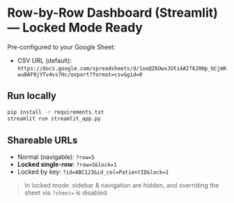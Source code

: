 # Row-by-Row Dashboard (Streamlit) — Locked Mode Ready

Pre-configured to your Google Sheet:

- CSV URL (default):  
  `https://docs.google.com/spreadsheets/d/1oaQZ6OwxJUti4AIf620Hp_bCjmKwu8AF9jYTv4vs7Hc/export?format=csv&gid=0`

## Run locally
```bash
pip install -r requirements.txt
streamlit run streamlit_app.py
```

## Shareable URLs
- Normal (navigable): `?row=5`
- **Locked single-row**: `?row=5&lock=1`
- Locked by key: `?id=ABC123&id_col=PatientID&lock=1`

> In locked mode: sidebar & navigation are hidden, and overriding the sheet via `?sheet=` is disabled.
